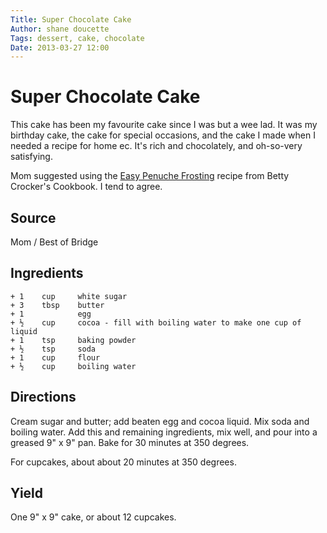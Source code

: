 ```yaml
---
Title: Super Chocolate Cake  
Author: shane doucette  
Tags: dessert, cake, chocolate
Date: 2013-03-27 12:00  
---
```


# Super Chocolate Cake
This cake has been my favourite cake since I was but a wee lad. It was my
birthday cake, the cake for special occasions, and the cake I made when 
I needed a recipe for home ec. It's rich and chocolately, and oh-so-very
satisfying. 

Mom suggested using the [Easy Penuche Frosting](easy-penuche-frosting.md) 
recipe from Betty Crocker's Cookbook. I tend to agree. 

## Source
Mom / Best of Bridge

## Ingredients
~~~~
+ 1    cup     white sugar
+ 3    tbsp    butter
+ 1            egg
+ ½    cup     cocoa - fill with boiling water to make one cup of liquid
+ 1    tsp     baking powder
+ ½    tsp     soda
+ 1    cup     flour
+ ½    cup     boiling water
~~~~

## Directions
Cream sugar and butter; add beaten egg and cocoa liquid. Mix soda and 
boiling water. Add this and remaining ingredients, mix well, and pour 
into a greased 9" x 9" pan.  Bake for 30 minutes at 350 degrees.

For cupcakes, about about 20 minutes at 350 degrees.

## Yield
One 9" x 9" cake, or about 12 cupcakes.
